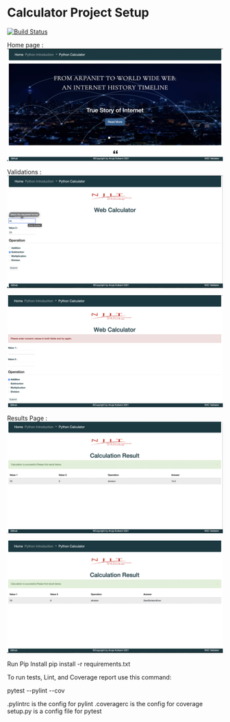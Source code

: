 # Calculator Project Setup
[![Build Status](https://app.travis-ci.com/anujaku/calc2.svg?branch=calcWithArgs)](https://app.travis-ci.com/anujaku/calc2)

Home page :
![](homepage1.png)

Validations :
![](validation1.png)

![](validation2.png)

Results Page : 
![](resultpage.png)

![](zerodivisionerror1.png)

Run Pip Install
pip install -r requirements.txt

To run tests, Lint, and Coverage report use this command:

pytest  --pylint --cov

.pylintrc is the config for pylint
.coveragerc is the config for coverage
setup.py is a config file for pytest


